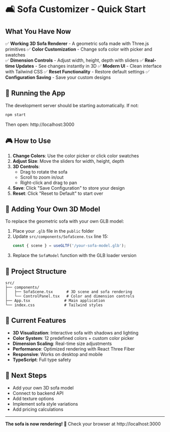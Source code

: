 # 🛋️ Sofa Customizer - Quick Start

## What You Have Now

✅ **Working 3D Sofa Renderer** - A geometric sofa made with Three.js primitives
✅ **Color Customization** - Change sofa color with picker and swatches  
✅ **Dimension Controls** - Adjust width, height, depth with sliders
✅ **Real-time Updates** - See changes instantly in 3D
✅ **Modern UI** - Clean interface with Tailwind CSS
✅ **Reset Functionality** - Restore default settings
✅ **Configuration Saving** - Save your custom designs

## 🚀 Running the App

The development server should be starting automatically. If not:

```bash
npm start
```

Then open: http://localhost:3000

## 🎮 How to Use

1. **Change Colors**: Use the color picker or click color swatches
2. **Adjust Size**: Move the sliders for width, height, depth
3. **3D Controls**: 
   - Drag to rotate the sofa
   - Scroll to zoom in/out
   - Right-click and drag to pan
4. **Save**: Click "Save Configuration" to store your design
5. **Reset**: Click "Reset to Default" to start over

## 🔄 Adding Your Own 3D Model

To replace the geometric sofa with your own GLB model:

1. Place your `.glb` file in the `public` folder
2. Update `src/components/SofaScene.tsx` line 15:
   ```typescript
   const { scene } = useGLTF('/your-sofa-model.glb');
   ```
3. Replace the `SofaModel` function with the GLB loader version

## 📁 Project Structure

```
src/
├── components/
│   ├── SofaScene.tsx      # 3D scene and sofa rendering
│   └── ControlPanel.tsx   # Color and dimension controls
├── App.tsx               # Main application
└── index.css             # Tailwind styles
```

## 🎨 Current Features

- **3D Visualization**: Interactive sofa with shadows and lighting
- **Color System**: 12 predefined colors + custom color picker
- **Dimension Scaling**: Real-time size adjustments
- **Performance**: Optimized rendering with React Three Fiber
- **Responsive**: Works on desktop and mobile
- **TypeScript**: Full type safety

## 🔧 Next Steps

- Add your own 3D sofa model
- Connect to backend API
- Add texture options
- Implement sofa style variations
- Add pricing calculations

---

**The sofa is now rendering! 🎉** Check your browser at http://localhost:3000
